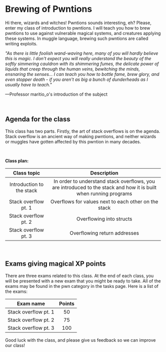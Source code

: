 # Brewing of Pwntions

Hi there, wizards and witches! Pwntions sounds interesting, eh? Please, enter
my class of introduction to pwntions. I will teach you how to brew pwntions 
to use against vulnerable magical systems, and creatures applying these
systems. In muggle language, brewing such pwntions are called writing exploits. 

_"As there is little foolish wand-waving here, many of you will hardly believe 
this is magic. I don't expect you will really understand the beauty of the 
softly simmering cauldron with its shimmering fumes, the delicate power of 
liquids that creep through the human veins, bewitching the minds, ensnaring 
the senses... I can teach you how to bottle fame, brew glory, and even stopper 
death - if you aren't as big a bunch of dunderheads as I usually have to teach."_

—Professor maritio_o's introduction of the subject

<br>

## Agenda for the class 
This class has two parts. Firstly, the art of stack overflows is on the agenda.
Stack overflow is an ancient way of making pwntions, and neither wizards or 
muggles have gotten affected by this pwntion in many decades.

<br>

**Class plan:**

| Class topic | Description |
|:-----------:|:-----------:|
| Introduction to the stack | In order to understand stack overflows, you are introduced to the stack and how it is built when running programs | 
| Stack overflow pt. 1 | Overflows for values next to each other on the stack |
| Stack overflow pt. 2 | Overflowing into structs |
| Stack overflow pt. 3 | Overflowing return addresses |

<br>

## Exams giving magical XP points
There are three exams related to this class. At the end of each class, you will 
be presented with a new exam that you might be ready to take. All of the exams 
may be found in the pwn category in the tasks page. Here is a list of the 
exams:

| Exam name | Points |
|:---------:|:------:|
| Stack overflow pt. 1 | 50 |
| Stack overflow pt. 2 | 75 |
| Stack overflow pt. 3 | 100 |

Good luck with the class, and please give us feedback so we can improve our class!
